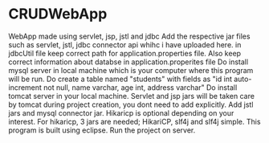 # CRUDWebApp
WebApp made using servlet, jsp, jstl and jdbc
Add the respective jar files such as servlet, jstl, jdbc connector api whihc i have uploaded here.
in jdbcUtil file keep correct path for application.properties file. Also keep correct information about databse in application.properites file
Do install mysql server in local machine which is your computer where this program will be run.
Do create a table named "students" with fields as "id int auto-increment not null, name varchar, age int, address varchar"
Do install tomcat server in your local machine.
Servlet and jsp jars will be taken care by tomcat during project creation, you dont need to add explicitly.
Add jstl jars and mysql connector jar.
Hikaricp is optional depending on your interest. For hikaricp, 3 jars are needed; HikariCP, slf4j and slf4j simple.
This program is built using eclipse.
Run the project on server.
